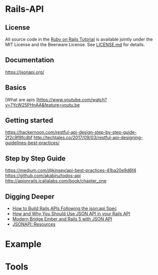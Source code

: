 # Rails-API

## License

All source code in the [Ruby on Rails Tutorial](https://www.railstutorial.org/)
is available jointly under the MIT License and the Beerware License. See
[LICENSE.md](LICENSE.md) for details.

## Documentation
https://jsonapi.org/

## Basics
[What are apis ]https://www.youtube.com/watch?v=7YcW25PHnAA&feature=youtu.be
## Getting started

https://hackernoon.com/restful-api-design-step-by-step-guide-2f2c9f9fcdbf
http://techtales.co/2017/09/03/restful-api-designing-guidelines-best-practices/



## Step by Step Guide
https://medium.com/@kinsey/api-best-practices-41ba20e9d6f4
https://github.com/akabiru/todos-api
http://apionrails.icalialabs.com/book/chapter_one

## Digging Deeper

- [How to Build Rails APIs Following the json:api Spec](https://blog.codeship.com/the-json-api-spec/)
- [How and Why You Should Use JSON API in your Rails API](http://blog.arkency.com/2016/02/how-and-why-should-you-use-json-api-in-your-rails-api/)
- [Modern Bridge Ember and Rails 5 with JSON API](http://emberigniter.com/modern-bridge-ember-and-rails-5-with-json-api/)
- [JSONAPI::Resources](https://github.com/cerebris/jsonapi-resources)

# Example
# Tools



